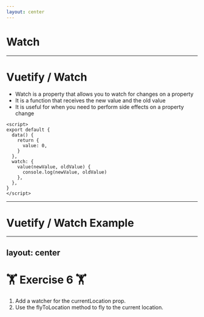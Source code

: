```yaml
---
layout: center
---
```


# Watch

---

# Vuetify / Watch

- Watch is a property that allows you to watch for changes on a property
- It is a function that receives the new value and the old value
- It is useful for when you need to perform side effects on a property change 

```vue
<script>
export default {
  data() {
    return {
      value: 0,
    }
  },
  watch: {
    value(newValue, oldValue) {
      console.log(newValue, oldValue)
    },
  },
}
</script>
```

---

# Vuetify / Watch Example

<StackBlitzEmbed id="vue-vatlyu" file="src/components/App.vue" />

---
layout: center
---

# 🏋️ Exercise 6 🏋️

1. Add a watcher for the currentLocation prop.
2. Use the flyToLocation method to fly to the current location.

